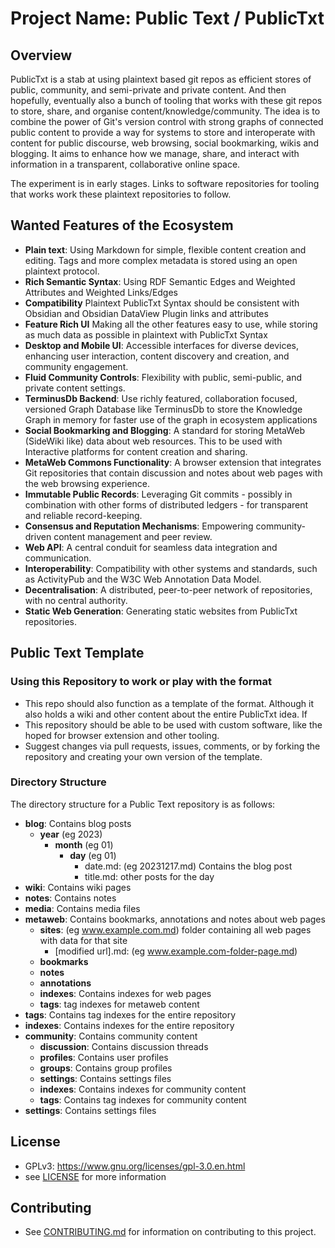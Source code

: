 # Project Name: Public Text / PublicTxt

## Overview
PublicTxt is a stab at using plaintext based git repos as efficient stores of public, community, and semi-private and private content. 
And then hopefully, eventually also a bunch of tooling that works with these git repos to store, share, and organise content/knowledge/community. The idea is to combine the power of Git's version control with strong graphs of connected public content to provide a way for systems to store and interoperate with content for public discourse, web browsing, social bookmarking, wikis and blogging. It aims to enhance how we manage, share, and interact with information in a transparent, collaborative online space.

The experiment is in early stages. 
Links to software repositories for tooling that works work these plaintext repositories to follow.

## Wanted Features of the Ecosystem

- **Plain text**: Using Markdown for simple, flexible content creation and editing. Tags and more complex metadata is stored using an open plaintext protocol.
- **Rich Semantic Syntax**: Using RDF Semantic Edges and Weighted Attributes and Weighted Links/Edges 
- **Compatibility** Plaintext PublicTxt Syntax should be consistent with Obsidian and Obsidian DataView Plugin links and attributes 
- **Feature Rich UI** Making all the other features easy to use, while storing as much data as possible in plaintext with PublicTxt Syntax
- **Desktop and Mobile UI**: Accessible interfaces for diverse devices, enhancing user interaction, content discovery and creation, and community engagement.
- **Fluid Community Controls**: Flexibility with public, semi-public, and private content settings.
- **TerminusDb Backend**: Use richly featured, collaboration focused, versioned Graph Database like TerminusDb to store the Knowledge Graph  in memory for faster use of the graph in ecosystem applications
- **Social Bookmarking and Blogging**: A standard for storing MetaWeb (SideWiki like) data about web resources. This to be used with  Interactive platforms for content creation and sharing.
- **MetaWeb Commons Functionality**: A browser extension that integrates Git repositories that contain discussion and notes about web pages with the web browsing experience.
- **Immutable Public Records**: Leveraging Git commits - possibly in combination with other forms of distributed ledgers - for transparent and reliable record-keeping.
- **Consensus and Reputation Mechanisms**: Empowering community-driven content management and peer review.
- **Web API**: A central conduit for seamless data integration and communication.
- **Interoperability**: Compatibility with other systems and standards, such as ActivityPub and the W3C Web Annotation Data Model.
- **Decentralisation**: A distributed, peer-to-peer network of repositories, with no central authority.
- **Static Web Generation**: Generating static websites from PublicTxt repositories.


## Public Text Template

### Using this Repository to work or play with the format

- This repo should also function as a template of the format. Although it also holds a wiki and other content about the entire PublicTxt idea. If  
- This repository should be able to be used with custom software, like the hoped for browser extension and other tooling.
- Suggest changes via pull requests, issues, comments, or by forking the repository and creating your own version of the template.

### Directory Structure

The directory structure for a Public Text repository is as follows:

- **blog**: Contains blog posts
  - **year** (eg 2023)
    - **month** (eg 01)
      - **day** (eg 01)
        - date.md: (eg 20231217.md) Contains the blog post
        - title.md: other posts for the day
- **wiki**: Contains wiki pages
- **notes**: Contains notes
- **media**: Contains media files
- **metaweb**: Contains bookmarks, annotations and notes about web pages
  - **sites**: (eg www.example.com.md) folder containing all web pages with data for that site
    - [modified url].md: (eg www.example.com-folder-page.md)
  - **bookmarks**
  - **notes**
  - **annotations**
  - **indexes**: Contains indexes for web pages
  - **tags**: tag indexes for metaweb content
- **tags**: Contains tag indexes for the entire repository
- **indexes**: Contains indexes for the entire repository
- **community**: Contains community content
  - **discussion**: Contains discussion threads
  - **profiles**: Contains user profiles
  - **groups**: Contains group profiles
  - **settings**: Contains settings files
  - **indexes**: Contains indexes for community content
  - **tags**: Contains tag indexes for community content
- **settings**: Contains settings files



## License
- GPLv3: https://www.gnu.org/licenses/gpl-3.0.en.html 
- see [LICENSE](LICENSE) for more information

## Contributing
- See [CONTRIBUTING.md](CONTRIBUTING.md) for information on contributing to this project.

